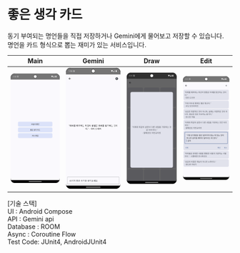 # 좋은 생각 카드

동기 부여되는 명언들을 직접 저장하거나 Gemini에게 물어보고 저장할 수 있습니다.<br> 명언을 카드 형식으로 뽑는 재미가 있는 서비스입니다.

| Main                                    | Gemini                                  | Draw                                    | Edit                                    |
|-----------------------------------------|-----------------------------------------|-----------------------------------------|-----------------------------------------|
| <img src="./images/good_thinking1.png"> | <img src="./images/good_thinking2.png"> | <img src="./images/good_thinking4.png"> | <img src="./images/good_thinking3.png"> |

[기술 스택] <br>
UI : Android Compose <br>
API : Gemini api <br>
Database : ROOM <br>
Async : Coroutine Flow <br>
Test Code: JUnit4, AndroidJUnit4 <br>
